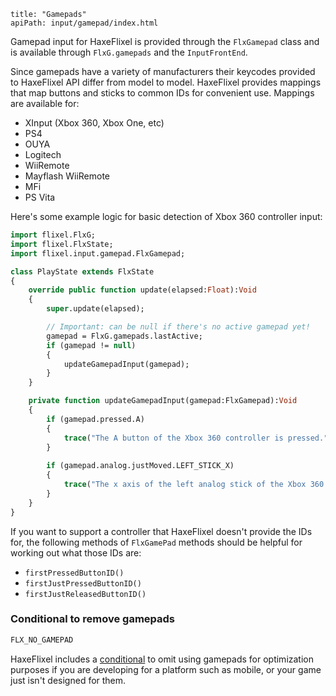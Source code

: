 ```
title: "Gamepads"
apiPath: input/gamepad/index.html
```

Gamepad input for HaxeFlixel is provided through the `FlxGamepad` class and is available through `FlxG.gamepads` and the `InputFrontEnd`.

Since gamepads have a variety of manufacturers their keycodes provided to HaxeFlixel API differ from model to model. HaxeFlixel provides mappings that map buttons and sticks to common IDs for convenient use. Mappings are available for:

- XInput (Xbox 360, Xbox One, etc)
- PS4
- OUYA
- Logitech
- WiiRemote
- Mayflash WiiRemote
- MFi
- PS Vita

Here's some example logic for basic detection of Xbox 360 controller input:

``` haxe
import flixel.FlxG;
import flixel.FlxState;
import flixel.input.gamepad.FlxGamepad;

class PlayState extends FlxState
{
    override public function update(elapsed:Float):Void 
    {
        super.update(elapsed);

        // Important: can be null if there's no active gamepad yet!
        gamepad = FlxG.gamepads.lastActive;
        if (gamepad != null)
        {
            updateGamepadInput(gamepad);
        }
    }

    private function updateGamepadInput(gamepad:FlxGamepad):Void
    {
        if (gamepad.pressed.A)
        {
            trace("The A button of the Xbox 360 controller is pressed.");
        }
		
        if (gamepad.analog.justMoved.LEFT_STICK_X)
        {
            trace("The x axis of the left analog stick of the Xbox 360 controller has been moved.");
        }
    }
}
```

If you want to support a controller that HaxeFlixel doesn't provide the IDs for, the following methods of `FlxGamePad` methods should be helpful for working out what those IDs are:

- `firstPressedButtonID()`
- `firstJustPressedButtonID()`
- `firstJustReleasedButtonID()`

### Conditional to remove gamepads

``` haxe
FLX_NO_GAMEPAD
```

HaxeFlixel includes a [conditional](http://haxeflixel.com/documentation/haxeflixel-conditionals/) to omit using gamepads for optimization purposes if you are developing for a platform such as mobile, or your game just isn't designed for them.
